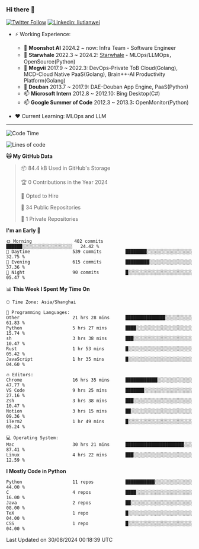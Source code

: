 ### Hi there 👋

[![Twitter Follow](https://img.shields.io/twitter/follow/tianweidut?style=social)](https://twitter.com/tianweidut)
[![Linkedin: liutianwei](https://img.shields.io/badge/-liutianwei-blue?style=flat-square&logo=Linkedin&logoColor=white&link=https://www.linkedin.com/in/liutianwei/)](https://www.linkedin.com/in/liutianwei/)

- ⚡ Working Experience:
  - 🔭 **Moonshot AI**  2024.2 ~ now: Infra Team - Software Engineer
  - 🌱 **Starwhale** 2022.3 ~ 2024.2: [Starwhale](https://github.com/star-whale/starwhale) - MLOps/LLMOps，OpenSource(Python)
  - 🌱 **Megvii** 2017.9 ~ 2022.3: DevOps-Private ToB Cloud(Golang), MCD-Cloud Native PaaS(Golang), Brain++-AI Productivity Platform(Golang)
  - 🌱 **Douban** 2013.7 ~ 2017.9: DAE-Douban App Engine, PaaS(Python)
  - 📫 **Microsoft Intern** 2012.8 ~ 2012.10: Bing Desktop(C#)
  - 📫 **Google Summer of Code** 2012.3 ~ 2013.3: OpenMonitor(Python)

- ❤️ Current Learning: MLOps and LLM

---
<!--START_SECTION:waka-->
![Code Time](http://img.shields.io/badge/Code%20Time-5%2C923%20hrs%2020%20mins-blue)

![Lines of code](https://img.shields.io/badge/From%20Hello%20World%20I%27ve%20Written-1.0%20million%20lines%20of%20code-blue)

**🐱 My GitHub Data** 

> 📦 84.4 kB Used in GitHub's Storage 
 > 
> 🏆 0 Contributions in the Year 2024
 > 
> 💼 Opted to Hire
 > 
> 📜 34 Public Repositories 
 > 
> 🔑 1 Private Repositories 
 > 
**I'm an Early 🐤** 

```text
🌞 Morning                402 commits         ██████░░░░░░░░░░░░░░░░░░░   24.42 % 
🌆 Daytime                539 commits         ████████░░░░░░░░░░░░░░░░░   32.75 % 
🌃 Evening                615 commits         █████████░░░░░░░░░░░░░░░░   37.36 % 
🌙 Night                  90 commits          █░░░░░░░░░░░░░░░░░░░░░░░░   05.47 % 
```


📊 **This Week I Spent My Time On** 

```text
🕑︎ Time Zone: Asia/Shanghai

💬 Programming Languages: 
Other                    21 hrs 28 mins      ███████████████░░░░░░░░░░   61.83 % 
Python                   5 hrs 27 mins       ████░░░░░░░░░░░░░░░░░░░░░   15.74 % 
sh                       3 hrs 38 mins       ███░░░░░░░░░░░░░░░░░░░░░░   10.47 % 
Rust                     1 hr 53 mins        █░░░░░░░░░░░░░░░░░░░░░░░░   05.42 % 
JavaScript               1 hr 35 mins        █░░░░░░░░░░░░░░░░░░░░░░░░   04.60 % 

🔥 Editors: 
Chrome                   16 hrs 35 mins      ████████████░░░░░░░░░░░░░   47.77 % 
VS Code                  9 hrs 25 mins       ███████░░░░░░░░░░░░░░░░░░   27.16 % 
Zsh                      3 hrs 38 mins       ███░░░░░░░░░░░░░░░░░░░░░░   10.47 % 
Notion                   3 hrs 15 mins       ██░░░░░░░░░░░░░░░░░░░░░░░   09.36 % 
iTerm2                   1 hr 49 mins        █░░░░░░░░░░░░░░░░░░░░░░░░   05.24 % 

💻 Operating System: 
Mac                      30 hrs 21 mins      ██████████████████████░░░   87.41 % 
Linux                    4 hrs 22 mins       ███░░░░░░░░░░░░░░░░░░░░░░   12.59 % 
```

**I Mostly Code in Python** 

```text
Python                   11 repos            ███████████░░░░░░░░░░░░░░   44.00 % 
C                        4 repos             ████░░░░░░░░░░░░░░░░░░░░░   16.00 % 
Java                     2 repos             ██░░░░░░░░░░░░░░░░░░░░░░░   08.00 % 
TeX                      1 repo              █░░░░░░░░░░░░░░░░░░░░░░░░   04.00 % 
CSS                      1 repo              █░░░░░░░░░░░░░░░░░░░░░░░░   04.00 % 
```




 Last Updated on 30/08/2024 00:18:39 UTC
<!--END_SECTION:waka-->
